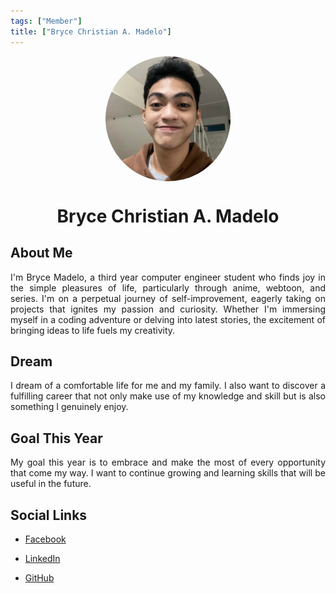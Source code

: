 ```yaml
---
tags: ["Member"]
title: ["Bryce Christian A. Madelo"]
---
```


<TagLinks/>

<div align="center">
  <div style="border-radius: 50%; overflow: hidden; width: 200px; height: 200px;">
    <img src="../../images/bryce.jpg" width="200" height="200" style="object-fit: cover; width: 100%; height: 100%;" />
  </div>
</div>

<div align="center">
  <h1>Bryce Christian A. Madelo</h1>
</div>

<div style="text-align: justify;">
  <h2>About Me</h2>
  <p>I'm Bryce Madelo, a third year computer engineer student who finds joy in the simple pleasures of life, particularly through anime, webtoon, and series. I'm on a perpetual journey of self-improvement, eagerly taking on projects that ignites my passion and curiosity. Whether I'm immersing myself in a coding adventure or delving into latest stories, the excitement of bringing ideas to life fuels my creativity.</p>

  <h2>Dream</h2>
  <p>I dream of a comfortable life for me and my family. I also want to discover a fulfilling career that not only make use of my knowledge and skill but is also something I genuinely enjoy.</p>
  
  <h2>Goal This Year</h2>
  <p>My goal this year is to embrace and make the most of every opportunity that come my way. I want to continue growing and learning skills that will be useful in the future.</p>

  <h2>Social Links</h2>
  <ul>
    <li>
      <p>
        <a href="https://www.facebook.com/bryce.madelo.7">Facebook</a>
      </p>
    </li>
    <li>
      <p>
        <a href="linkedin.com/in/bryce-m-2a3596257">LinkedIn</a>
      </p>
    </li>
    <li>
      <p>
        <a href="https://github.com/BryceMadelo">GitHub</a>
      </p>
    </li>
  </ul>
</div>